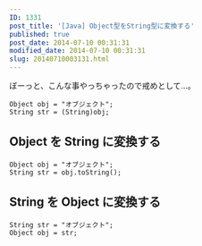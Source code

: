 ```yaml
---
ID: 1331
post_title: '[Java] Object型をString型に変換する'
published: true
post_date: 2014-07-10 00:31:31
modified_date: 2014-07-10 00:31:31
slug: 20140710003131.html
---
```

<p>ぼーっと、こんな事やっちゃったので戒めとして…。</p>
<pre class="language-java"><code>Object obj = "オブジェクト";
String str = (String)obj;
</code></pre>
<p><!--more--></p>
<h2>Object を String に変換する</h2>
<pre class="language-java"><code>Object obj = "オブジェクト";
String str = obj.toString();</code></pre>
<h2>String を Object に変換する</h2>
<pre class="language-java"><code>String str = "オブジェクト";
Object obj = str;</code></pre>